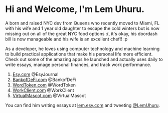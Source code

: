 # Hi and Welcome, I'm Lem Uhuru. 

A born and raised NYC dev from Queens who recently moved to Miami, FL with his wife and 1 year old daughter to escape the cold winters but is now missing out on all of the great NYC food options :(, it's okay, his doordash bill is now manageable and his wife is an excellent chef!! :p


As a developer, he loves using computer technology and machine learning to build practical applications that make his personal life more efficient. Check out some of the amazing apps he launched and actually uses daily to write essays, manage personal finances, and track work performance.


1. [Esy.com][EsyHome] @EsyJournal
2. [BankofDeFi.com][BankofDeFiHome] @BankofDeFi
3. [WordToken.com][WordTokenHome] @WordToken
4. [WorkClient.com][WorkClientHome] @WorkClient
5. [VirtualMascot.com][VirtualMascot] @VirtualMascot

You can find him writing essays at [lem.esy.com][EsyProfile] and tweeting [@LemUhuru][TwitterProfile].


[EsyHome]: https://www.esy.com
[EsyProfile]: https://lem.esy.com
[BankofDeFiHome]: https://www.bankofdefi.com
[WorkClientHome]: https://www.workclient.com
[WordTokenHome]: https://www.wordtoken.com
[VirtualMascot]: https://www.VirtualMascot.com
[TwitterProfile]: https://twitter.com/LemUhuru
